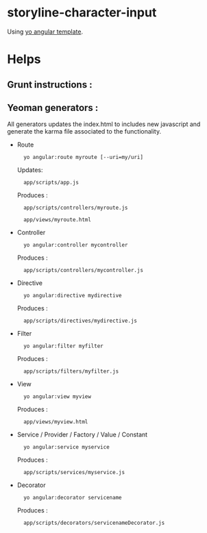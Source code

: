 storyline-character-input
=========================

Using [yo angular template](https://github.com/yeoman/generator-angular).


Helps
=====
Grunt instructions :
-------------------



Yeoman generators :
-------------------
All generators updates the index.html to includes new javascript and generate the karma file associated to the functionality.

+ Route

        yo angular:route myroute [--uri=my/uri]

    Updates:
    
        app/scripts/app.js
        
    Produces :
    
        app/scripts/controllers/myroute.js
        
        app/views/myroute.html

+ Controller
        
        yo angular:controller mycontroller
        
    Produces :
        
        app/scripts/controllers/mycontroller.js
        
+ Directive
        
        yo angular:directive mydirective
        
    Produces :
        
        app/scripts/directives/mydirective.js
        
+ Filter

        yo angular:filter myfilter
        
    Produces :
    
        app/scripts/filters/myfilter.js
        
+ View

        yo angular:view myview
        
    Produces :
    
        app/views/myview.html
        
+ Service / Provider / Factory / Value / Constant

        yo angular:service myservice
        
    Produces :
    
        app/scripts/services/myservice.js
        
+ Decorator

        yo angular:decorator servicename
        
    Produces :
    
        app/scripts/decorators/servicenameDecorator.js